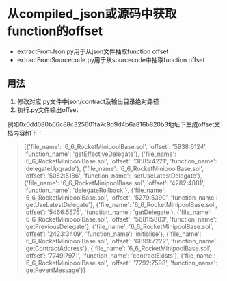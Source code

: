# 从compiled_json或源码中获取function的offset
* extractFromJson.py用于从json文件抽取function offset  
* extractFromSourcecode.py用于从sourcecode中抽取function offset
## 用法
1. 修改对应.py文件中json/contract及输出目录绝对路径
2. 执行.py文件输出offset
   

例如0x0dd080b66c88c325601fa7c9d9d4b6a816b820b3地址下生成offset文档内容如下：
> [{'file_name': '6_6_RocketMinipoolBase.sol', 'offset': '5938:6124', 'function_name': 'getEffectiveDelegate'}, {'file_name': '6_6_RocketMinipoolBase.sol', 'offset': '3685:4221', 'function_name': 'delegateUpgrade'}, {'file_name': '6_6_RocketMinipoolBase.sol', 'offset': '5052:5186', 'function_name': 'setUseLatestDelegate'}, {'file_name': '6_6_RocketMinipoolBase.sol', 'offset': '4282:4881', 'function_name': 'delegateRollback'}, {'file_name': '6_6_RocketMinipoolBase.sol', 'offset': '5279:5390', 'function_name': 'getUseLatestDelegate'}, {'file_name': '6_6_RocketMinipoolBase.sol', 'offset': '5466:5576', 'function_name': 'getDelegate'}, {'file_name': '6_6_RocketMinipoolBase.sol', 'offset': '5681:5803', 'function_name': 'getPreviousDelegate'}, {'file_name': '6_6_RocketMinipoolBase.sol', 'offset': '2423:3409', 'function_name': 'initialise'}, {'file_name': '6_6_RocketMinipoolBase.sol', 'offset': '6899:7222', 'function_name': 'getContractAddress'}, {'file_name': '6_6_RocketMinipoolBase.sol', 'offset': '7749:7971', 'function_name': 'contractExists'}, {'file_name': '6_6_RocketMinipoolBase.sol', 'offset': '7292:7598', 'function_name': 'getRevertMessage'}]
